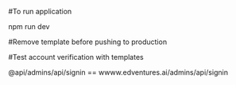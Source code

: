 #To run application 

npm run dev

#Remove template before pushing to production

#Test account verification with templates

 @api/admins/api/signin  == wwww.edventures.ai/admins/api/signin